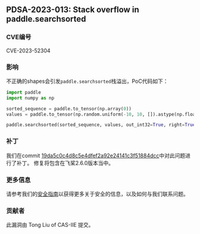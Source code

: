 ## PDSA-2023-013: Stack overflow in paddle.searchsorted

### CVE编号

CVE-2023-52304

### 影响

不正确的shapes会引发`paddle.searchsorted`栈溢出，PoC代码如下：

```python
import paddle
import numpy as np

sorted_sequence = paddle.to_tensor(np.array(0))
values = paddle.to_tensor(np.random.uniform(-10, 10, []).astype(np.float64))

paddle.searchsorted(sorted_sequence, values, out_int32=True, right=True)
```

### 补丁

我们在commit [19da5c0c4d8c5e4dfef2a92e24141c3f51884dcc](https://github.com/PaddlePaddle/Paddle/commit/19da5c0c4d8c5e4dfef2a92e24141c3f51884dcc)中对此问题进行了补丁。
修复将包含在飞桨2.6.0版本当中。

### 更多信息

请参考我们的[安全指南](../../SECURITY_cn.md)以获得更多关于安全的信息，以及如何与我们联系问题。

### 贡献者

此漏洞由 Tong Liu of CAS-IIE 提交。
